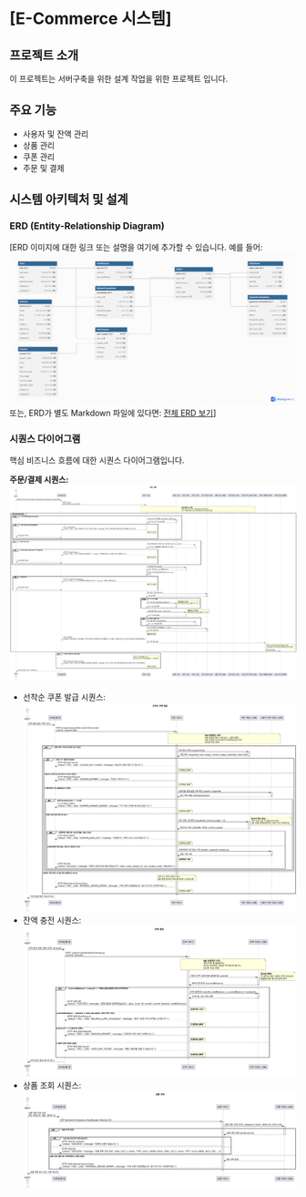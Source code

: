 # [E-Commerce 시스템]

## 프로젝트 소개

이 프로젝트는 서버구축을 위한 설계 작업을 위한 프로젝트 입니다.

## 주요 기능

* 사용자 및 잔액 관리
* 상품 관리
* 쿠폰 관리
* 주문 및 결제

## 시스템 아키텍처 및 설계

### ERD (Entity-Relationship Diagram)

[ERD 이미지에 대한 링크 또는 설명을 여기에 추가할 수 있습니다. 예를 들어:
![ERD 다이어그램](docs/erd/e-commerce-erd.png)
또는, ERD가 별도 Markdown 파일에 있다면: [전체 ERD 보기](docs/erd/e-commerce-erd.md)]

### 시퀀스 다이어그램

핵심 비즈니스 흐름에 대한 시퀀스 다이어그램입니다.

**주문/결제 시퀀스:**
![주문/결제 시퀀스 다이어그램 이미지](https://github.com/eodnjsdl-3254/server-java/blob/main/docs/sequence-diagram/%EC%A3%BC%EB%AC%B8_%EA%B2%B0%EC%A0%9C_%EC%8B%9C%ED%80%80%EC%8A%A4%EB%8B%A4%EC%9D%B4%EC%96%B4%EA%B7%B8%EB%9E%A8.png)
* 선착순 쿠폰 발급 시퀀스: ![선착순 쿠폰 발급 시퀀스](https://github.com/eodnjsdl-3254/server-java/blob/main/docs/sequence-diagram/%EC%84%A0%EC%B0%A9%EC%88%9C%EC%BF%A0%ED%8F%B0_%EB%B0%9C%EA%B8%89_%EC%8B%9C%ED%80%80%EC%8A%A4%EB%8B%A4%EC%9D%B4%EC%96%B4%EA%B7%B8%EB%9E%A8.png)
* 잔액 충전 시퀀스: ![잔액 충전 시퀀스](https://github.com/eodnjsdl-3254/server-java/blob/main/docs/sequence-diagram/%EC%9E%94%EC%95%A1_%EC%B6%A9%EC%A0%84_%EC%8B%9C%ED%80%80%EC%8A%A4%EB%8B%A4%EC%9D%B4%EC%96%B4%EA%B7%B8%EB%9E%A8.png)
* 상품 조회 시퀀스: ![상품 조회 시퀀스](https://github.com/eodnjsdl-3254/server-java/blob/main/docs/sequence-diagram/%EC%83%81%ED%92%88_%EC%A1%B0%ED%9A%8C_%EC%8B%9C%ED%80%80%EC%8A%A4%EB%8B%A4%EC%9D%B4%EC%96%B4%EA%B7%B8%EB%9E%A8.png)
